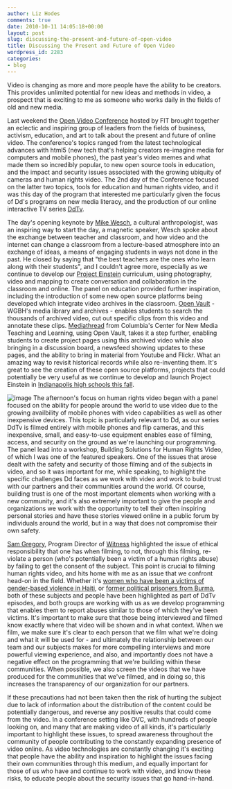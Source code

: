 ```yaml
---
author: Liz Hodes
comments: true
date: 2010-10-11 14:05:18+00:00
layout: post
slug: discussing-the-present-and-future-of-open-video
title: Discussing the Present and Future of Open Video
wordpress_id: 2283
categories:
- blog
---
```


Video is changing as more and more people have the ability to be creators. This provides unlimited potential for new ideas and methods in video, a prospect that is exciting to me as someone who works daily in the fields of old and new media.

Last weekend the [Open Video Conference](http://www.openvideoconference.org/) hosted by FIT brought together an eclectic and inspiring group of leaders from the fields of business, activism, education, and art to talk about the present and future of online video. The conference's topics ranged from the latest technological advances with html5 (new tech that's helping creators re-imagine media for computers and mobile phones), the past year's video memes and what made them so incredibly popular, to new open source tools in education, and the impact and security issues associated with the growing ubiquity of cameras and human rights video. The 2nd day of the Conference focused on the latter two topics, tools for education and human rights video, and it was this day of the program that interested me particularly given the focus of Dd's programs on new media literacy, and the production of our online interactive TV series [DdTv](http://digital-democracy.org/news/ddtv/).

The day's opening keynote by [Mike Wesch](http://www.youtube.com/user/mwesch), a cultural anthropologist, was an inspiring way to start the day, a magnetic speaker, Wesch spoke about the exchange between teacher and classroom, and how video and the internet can change a classroom from a lecture-based atmosphere into an exchange of ideas, a means of engaging students in ways not done in the past. He closed by saying that "the best teachers are the ones who learn along with their students", and I couldn't agree more, especially as we continue to develop our [Project Einstein](http://digital-democracy.org/what-we-do/programs/#projecteinstein) curriculum, using photography, video and mapping to create conversation and collaboration in the classroom and online. The panel on education provided further inspiration, including the introduction of some new open source platforms being developed which integrate video archives in the classroom. [Open Vault](http://openvault.wgbh.org/) - WGBH's media library and archives - enables students to search the thousands of archived video, cut out specific clips from this video and annotate these clips. [Mediathread](http://ccnmtl.columbia.edu/portfolio/custom_software_applications_and_tools/mediathread.html) from Columbia's Center for New Media Teaching and Learning, using Open Vault, takes it a step further, enabling students to create project pages using this archived video while also bringing in a discussion board, a newsfeed showing updates to these pages, and the ability to bring in material from Youtube and Flickr. What an amazing way to revisit historical records while also re-inventing them. It's great to see the creation of these open source platforms, projects that could potentially be very useful as we continue to develop and launch Project Einstein in [Indianapolis high schools this fall](http://digital-democracy.org/2010/04/06/launching-project-einstein-indy-with-support-from-the-clowes-fund/).

![image](http://farm5.static.flickr.com/4153/5071813072_40675deb30.jpg)
The afternoon's focus on human rights video began with a panel focused on the ability for people around the world to use video due to the growing availbility of mobile phones with video capabilities as well as other inexpensive devices. This topic is particularly relevant to Dd, as our series DdTv is filmed entirely with mobile phones and flip cameras, and this inexpensive, small, and easy-to-use equipment enables ease of filming, access, and security on the ground as we're launching our programming. The panel lead into a workshop, Building Solutions for Human Rights Video, of which I was one of the featured speakers. One of the issues that arose dealt with the safety and security of those filming and of the subjects in video, and so it was important for me, while speaking, to highlight the specific challenges Dd faces as we work with video and work to build trust with our partners and their communities around the world. Of course, building trust is one of the most important elements when working with a new community, and it's also extremely important to give the people and organizations we work with the opportunity to tell their often inspiring personal stories and have these stories viewed online in a public forum by individuals around the world, but in a way that does not compromise their own safety.

[Sam Gregory](http://hub.witness.org/en/blogs/sam-gregory), Program Director of [Witness](http://witness.org/) highlighted the issue of ethical responsibility that one has when filming, to not, through this filming, re-violate a person (who's potentially been a victim of a human rights abuse) by failing to get the consent of the subject. This point is crucial to filming human rights video, and hits home with me as an issue that we confront head-on in the field. Whether it's [women who have been a victims of gender-based violence in Haiti](http://digital-democracy.org/2010/08/03/ddtv-ep-13-life-after-the-earthquake-the-situation-for-haitian-women/), or [former political prisoners from Burma](http://digital-democracy.org/2009/12/08/ddtv-episode-8-burmas-political-prisoners/), both of these subjects and people have been highlighted as part of DdTv episodes, and both groups are working with us as we develop programming that enables them to report abuses similar to those of which they've been victims. It's important to make sure that those being interviewed and filmed know exactly where that video will be shown and in what context. When we film, we make sure it's clear to each person that we film what we're doing and what it will be used for - and ultimately the relationship between our team and our subjects makes for more compelling interviews and more powerful viewing experience, and also, and importantly does not have a negative effect on the programming that we're building within these communities. When possible, we also screen the videos that we have produced for the communities that we've filmed, and in doing so, this increases the transparency of our organization for our partners.

If these precautions had not been taken then the risk of hurting the subject due to lack of information about the distribution of the content could be potentially dangerous, and reverse any positive results that could come from the video. In a conference setting like OVC, with hundreds of people looking on, and many that are making video of all kinds, it's particularly important to highlight these issues, to spread awareness throughout the community of people contributing to the constantly expanding presence of video online. As video technologies are constantly changing it's exciting that people have the ability and inspiration to highlight the issues facing their own communities through this medium, and equally important for those of us who have and continue to work with video, and know these risks, to educate people about the security issues that go hand-in-hand.
